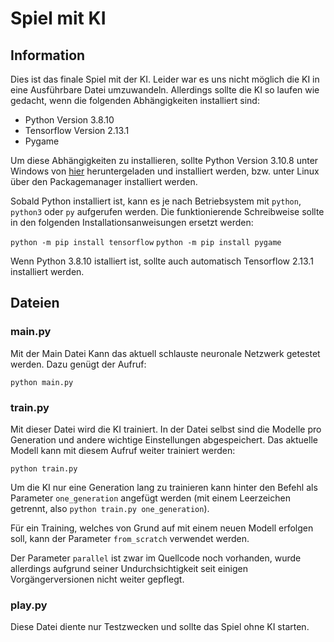 # Spiel mit KI

## Information

Dies ist das finale Spiel mit der KI. Leider war es uns nicht möglich die KI in eine Ausführbare Datei umzuwandeln. Allerdings sollte die KI so laufen wie gedacht, wenn die folgenden Abhängigkeiten installiert sind:

- Python Version 3.8.10
- Tensorflow Version 2.13.1
- Pygame

Um diese Abhängigkeiten zu installieren, sollte Python Version 3.10.8 unter Windows von [hier](https://www.python.org/downloads/release/python-3810/) heruntergeladen und installiert werden, bzw. unter Linux über den Packagemanager installiert werden.

Sobald Python installiert ist, kann es je nach Betriebsystem mit ```python```, ```python3``` oder ```py``` aufgerufen werden. Die funktionierende Schreibweise sollte in den folgenden Installationsanweisungen ersetzt werden:

```python -m pip install tensorflow```
```python -m pip install pygame```

Wenn Python 3.8.10 istalliert ist, sollte auch automatisch Tensorflow 2.13.1 installiert werden.

## Dateien

### main.py

Mit der Main Datei Kann das aktuell schlauste neuronale Netzwerk getestet werden. Dazu genügt der Aufruf:

```python main.py```

### train.py

Mit dieser Datei wird die KI trainiert. In der Datei selbst sind die Modelle pro Generation und andere wichtige Einstellungen abgespeichert. Das aktuelle Modell kann mit diesem Aufruf weiter trainiert werden:

```python train.py```

Um die KI nur eine Generation lang zu trainieren kann hinter den Befehl als Parameter ```one_generation``` angefügt werden (mit einem Leerzeichen getrennt, also ```python train.py one_generation```).

Für ein Training, welches von Grund auf mit einem neuen Modell erfolgen soll, kann der Parameter ```from_scratch``` verwendet werden.

Der Parameter ```parallel``` ist zwar im Quellcode noch vorhanden, wurde allerdings aufgrund seiner Undurchsichtigkeit seit einigen Vorgängerversionen nicht weiter gepflegt.

### play.py

Diese Datei diente nur Testzwecken und sollte das Spiel ohne KI starten.